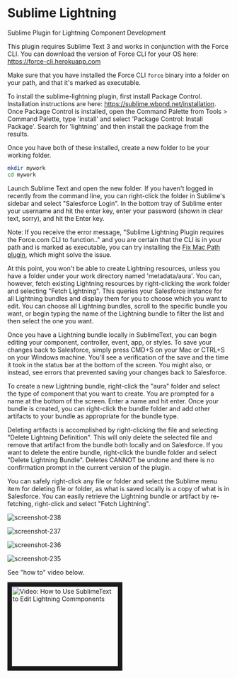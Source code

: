 Sublime Lightning
=================

Sublime Plugin for Lightning Component Development

This plugin requires Sublime Text 3 and works in conjunction with the Force CLI. You can download the version of Force CLI for your OS here: https://force-cli.herokuapp.com

Make sure that you have installed the Force CLI `force` binary into a folder on your path, and that it's marked as executable.

To install the sublime-lightning plugin, first install Package Control. Installation instructions are here: https://sublime.wbond.net/installation. Once Package Control is installed, open the Command Palette from Tools > Command Palette, type 'install' and select 'Package Control: Install Package'. Search for 'lightning' and then install the package from the results.

Once you have both of these installed, create a new folder to be your working folder.

```bash
mkdir mywork
cd mywork
```

Launch Sublime Text and open the new folder. If you haven't logged in recently from the command line, you can right-click the folder in Sublime's sidebar and select "Salesforce Login". In the bottom tray of Sublime enter your username and hit the enter key, enter your password (shown in clear text, sorry), and hit the Enter key.

Note: If you receive the error message, "Sublime Lightning Plugin requires the Force.com CLI to function.." and you are certain that the CLI is in your path and is marked as executable, you can try installing the [Fix Mac Path plugin](https://github.com/int3h/SublimeFixMacPath), which might solve the issue.

At this point, you won't be able to create Lightning resources, unless you have a folder under your work directory named 'metadata/aura'. You can, however, fetch existing Lightning resources by right-clicking the work folder and selecting "Fetch Lightning".  This queries your Salesforce instance for all Lightning bundles and display them for you to choose which you want to edit. You can choose all Lightning bundles, scroll to the specific bundle you want, or begin typing the name of the Lightning bundle to filter the list and then select the one you want.

Once you have a Lightning bundle locally in SublimeText, you can begin editing your component, controller, event, app, or styles. To save your changes back to Salesforce, simply press CMD+S on your Mac or CTRL+S on your Windows machine. You'll see a verification of the save and the time it took in the status bar at the bottom of the screen. You might also, or instead, see errors that prevented saving your changes back to Salesforce.

To create a new Lightning bundle, right-click the "aura" folder and select the type of component that you want to create. You are prompted for a name at the bottom of the screen. Enter a name and hit enter. Once your bundle is created, you can right-click the bundle folder and add other artifacts to your bundle as appropriate for the bundle type.

Deleting artifacts is accomplished by right-clicking the file and selecting "Delete Lightning Definition". This will only delete the selected file and remove that artifact from the bundle both locally and on Salesforce. If you want to delete the entire bundle, right-click the bundle folder and select "Delete Lightning Bundle". Deletes CANNOT be undone and there is no confirmation prompt in the current version of the plugin.

You can safely right-click any file or folder and select the Sublime menu item for deleting file or folder, as what is saved locally is a copy of what is in Salesforce.  You can easily retrieve the Lightning bundle or artifact by re-fetching, right-click and select "Fetch Lightning".

![screenshot-238](https://cloud.githubusercontent.com/assets/116254/5482023/8458085a-860e-11e4-8a67-343174c8e0d1.png)

![screenshot-237](https://cloud.githubusercontent.com/assets/116254/5482024/8458819a-860e-11e4-9b8d-c57dd55ad5ad.png)

![screenshot-236](https://cloud.githubusercontent.com/assets/116254/5482022/8457bc10-860e-11e4-819f-97d51490b2be.png)

![screenshot-235](https://cloud.githubusercontent.com/assets/116254/5482025/845a1b0e-860e-11e4-867d-73aa1a587d9e.png)

See "how to" video below.

<a href="http://www.youtube.com/watch?feature=player_embedded&amp;v=A_sUTfeGKxw"
    target="_blank"><img src="http://img.youtube.com/vi/A_sUTfeGKxw/0.jpg"
    alt="Video: How to Use SublimeText to Edit Lightning Commponents"
    width="240" height="180" border="10" /></a>

